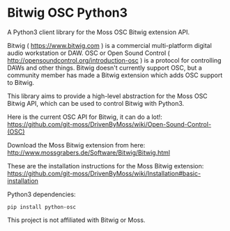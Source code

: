 # Bitwig OSC Python3
A Python3 client library for the Moss OSC Bitwig extension API.

Bitwig ( https://www.bitwig.com ) is a commercial multi-platform digital audio workstation or DAW. OSC or Open Sound Control ( http://opensoundcontrol.org/introduction-osc ) is a protocol for controlling DAWs and other things. Bitwig doesn't currently support OSC, but a community member has made a Bitwig extension which adds OSC support to Bitwig.

This library aims to provide a high-level abstraction for the Moss OSC Bitwig API, which can be used to control Bitwig with Python3.

Here is the current OSC API for Bitwig, it can do a lot!: https://github.com/git-moss/DrivenByMoss/wiki/Open-Sound-Control-(OSC)

Download the Moss Bitwig extension from here: http://www.mossgrabers.de/Software/Bitwig/Bitwig.html

These are the installation instructions for the Moss Bitwig extension: https://github.com/git-moss/DrivenByMoss/wiki/Installation#basic-installation

Python3 dependencies:
```
pip install python-osc
```

This project is not affiliated with Bitwig or Moss.
